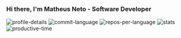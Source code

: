 ### Hi there, I'm Matheus Neto - Software Developer
<!--
**matheussn/matheussn** is a ✨ _special_ ✨ repository because its `README.md` (this file) appears on your GitHub profile.
Here are some ideas to get you started:
- 🔭 I’m currently working on ...
- 🌱 I’m currently learning ...
- 👯 I’m looking to collaborate on ...
- 🤔 I’m looking for help with ...
- 💬 Ask me about ...
- 📫 How to reach me: ...
- 😄 Pronouns: ...
- ⚡ Fun fact: ...
-->
![profile-details](https://github-profile-summary-cards.vercel.app/api/cards/profile-details?username=mattheuzz&theme=nord_dark)
![commit-language](https://github-profile-summary-cards.vercel.app/api/cards/most-commit-language?username=mattheuzz&theme=nord_dark)
![repos-per-language](https://github-profile-summary-cards.vercel.app/api/cards/repos-per-language?username=mattheuzz&theme=nord_dark)
![stats](http://github-profile-summary-cards.vercel.app/api/cards/stats?username=mattheuzz&theme=nord_dark)
![productive-time](http://github-profile-summary-cards.vercel.app/api/cards/productive-time?username=mattheuzz&theme=nord_dark&utcOffset=8)
<!-- ![stats](http://github-profile-summary-cards.vercel.app/api/cards/stats?username=matheussn&theme=nord_dark) -->
<!-- ![productive-time](http://github-profile-summary-cards.vercel.app/api/cards/productive-time?username=matheussn&theme=nord_dark&utcOffset=8) -->
<!-- ![Top Langs](https://github-readme-stats.vercel.app/api/top-langs/?username=matheussn&theme=nord&langs_count=6) -->
<!-- ![Teste](https://github-readme-stats.vercel.app/api?username=matheussn&show_icons=true&hide_border=true&theme=nord&count_private=true) -->
